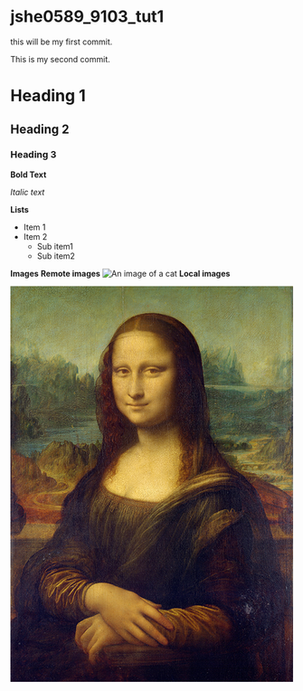 # jshe0589_9103_tut1

this will be my first commit.

This is my second commit.

# Heading 1
## Heading 2
### Heading 3

**Bold Text**

*Italic text*

**Lists**
- Item 1
- Item 2
    - Sub item1
    - Sub item2

**Images**
**Remote images**
![An image of a cat](http://placekitten.com/200/300.jpg)
**Local images**

![The mona Lisa](readmeImages/Mona_Lisa_by_Leonardo_da_Vinci_500_x_700.jpg)

